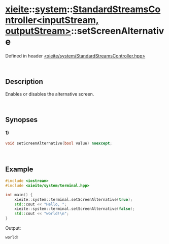 # [xieite](../../../xieite.md)\:\:[system](../../../system.md)\:\:[StandardStreamsController\<inputStream, outputStream\>](../../StandardStreamsController.md)\:\:setScreenAlternative
Defined in header [<xieite/system/StandardStreamsController.hpp>](../../../../include/xieite/system/StandardStreamsController.hpp)

&nbsp;

## Description
Enables or disables the alternative screen.

&nbsp;

## Synopses
#### 1)
```cpp
void setScreenAlternative(bool value) noexcept;
```

&nbsp;

## Example
```cpp
#include <iostream>
#include <xieite/system/terminal.hpp>

int main() {
    xieite::system::terminal.setScreenAlternative(true);
    std::cout << "Hello, ";
    xieite::system::terminal.setScreenAlternative(false);
    std::cout << "world!\n";
}
```
Output:
```
world!
```
